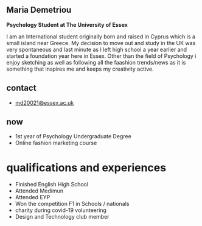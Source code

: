 ## Maria Demetriou
**Psychology Student at The University of Essex**  

I am an International student originally born and raised in Cyprus which is a small island near Greece. My decision to move out and study in the UK was very spontaneous and last minute as I left high school a year earlier and started a foundation year here in Essex. Other than the field of Psychology i enjoy sketching as well as following all the faashion trends/news as it is something that inspires me and keeps my creativity active.

## contact
- md20021@essex.ac.uk

## now
-  1st year of Psychology Undergraduate Degree
-  Online fashion marketing course

# qualifications and experiences
- Finished English High School
- Attended Medimun 
- Attended EYP 
- Won the competition F1 in Schools / nationals
- charity during covid-19 volunteering
- Design and Technology club member
